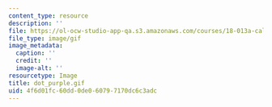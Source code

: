 ```yaml
---
content_type: resource
description: ''
file: https://ol-ocw-studio-app-qa.s3.amazonaws.com/courses/18-013a-calculus-with-applications-spring-2005/4f6d01fc60dd0de060797170dc6c3adc_dot_purple.gif
file_type: image/gif
image_metadata:
  caption: ''
  credit: ''
  image-alt: ''
resourcetype: Image
title: dot_purple.gif
uid: 4f6d01fc-60dd-0de0-6079-7170dc6c3adc
---
```

